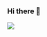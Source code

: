 ### Hi there 👋

<!--
**jootang2/jootang2** is a ✨ _special_ ✨ repository because its `README.md` (this file) appears on your GitHub profile.

Here are some ideas to get you started:

- 🔭 I’m currently working on ...
- 🌱 I’m currently learning ...
- 👯 I’m looking to collaborate on ...
- 🤔 I’m looking for help with ...
- 💬 Ask me about ...
- 📫 How to reach me: ...
- 😄 Pronouns: ...
- ⚡ Fun fact: ...
-->

<a href="naver.com" target="_blank"><img src="https://img.shields.io/badge/5EE26D?style=social&logo=##000000&logoColor=FFFFFF"/></a>
